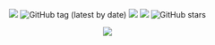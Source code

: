 <p align="center">
  <img src="https://img.shields.io/github/pipenv/locked/python-version/planktonlaut/karen?logo=python&logoColor=yellow&style=plastic">
  <img alt="GitHub tag (latest by date)" src="https://img.shields.io/github/v/tag/planktonlaut/karen"</a>
  <img src="https://img.shields.io/badge/build-development-yellow"</a>
  <img src="https://img.shields.io/badge/coverage-13%25-green"</a>
  <img alt="GitHub stars" src="https://img.shields.io/github/stars/planktonlaut/karen?label=follow&style=social"></a>
</p>

<p align="center">
  <img src="https://user-images.githubusercontent.com/44236850/87053279-f8b1b700-c22b-11ea-9672-2a4736b9780b.PNG"</a>
</p>
